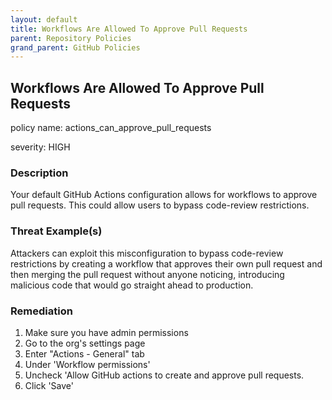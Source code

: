 ```yaml
---
layout: default
title: Workflows Are Allowed To Approve Pull Requests
parent: Repository Policies
grand_parent: GitHub Policies
---
```



## Workflows Are Allowed To Approve Pull Requests
policy name: actions_can_approve_pull_requests

severity: HIGH

### Description
Your default GitHub Actions configuration allows for workflows to approve pull requests. This could allow users to bypass code-review restrictions.

### Threat Example(s)
Attackers can exploit this misconfiguration to bypass code-review restrictions by creating a workflow that approves their own pull request and then merging the pull request without anyone noticing, introducing malicious code that would go straight ahead to production.



### Remediation
1. Make sure you have admin permissions
2. Go to the org's settings page
3. Enter "Actions - General" tab
4. Under 'Workflow permissions'
5. Uncheck 'Allow GitHub actions to create and approve pull requests.
6. Click 'Save'




